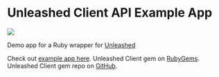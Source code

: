 # Unleashed Client API Example App

![](https://res.cloudinary.com/manoylo/image/upload/v1600048806/unleashed-logo_s2plij.svg)

Demo app for a Ruby wrapper for [Unleashed](https://www.unleashedsoftware.com/)

Check out [example app here](https://obscure-springs-18424.herokuapp.com/).
Unleashed Client gem on [RubyGems](https://rubygems.org/gems/unleashed_client).
Unleashed Client gem repo on [GitHub](https://github.com/thecookieorg/unleashed_client).